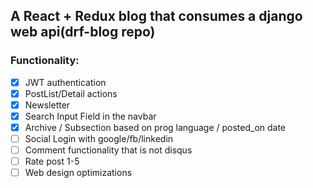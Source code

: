 ## A React + Redux blog that consumes a django web api(drf-blog repo)

### Functionality:
- [x] JWT authentication
- [x] PostList/Detail actions
- [x] Newsletter
- [x] Search Input Field in the navbar
- [x] Archive / Subsection based on prog language / posted_on date
- [ ] Social Login with google/fb/linkedin
- [ ] Comment functionality that is not disqus
- [ ] Rate post 1-5 
- [ ] Web design optimizations
